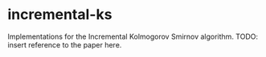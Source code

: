 # incremental-ks
Implementations for the Incremental Kolmogorov Smirnov algorithm. TODO: insert reference to the paper here.
